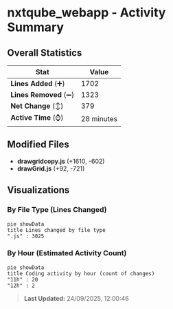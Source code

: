 # nxtqube_webapp - Activity Summary 

## Overall Statistics

| Stat                   | Value                                                             |
| ---------------------- | ----------------------------------------------------------------- |
| **Lines Added** (➕)   | 1702                                          |
| **Lines Removed** (➖) | 1323                                        |
| **Net Change** (↕)    | 379                |
| **Active Time** (⌚)   | 28 minutes |


## Modified Files
- **drawgridcopy.js** (+1610, -602)
- **drawGrid.js** (+92, -721)

## Visualizations

### By File Type (Lines Changed)

```mermaid
pie showData
title Lines changed by file type
".js" : 3025
```

### By Hour (Estimated Activity Count)

```mermaid
pie showData
title Coding activity by hour (count of changes)
"11h" : 20
"12h" : 2
```


> **Last Updated:** 24/09/2025, 12:00:46